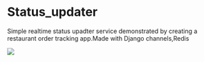 # Status_updater
Simple realtime status upadter  service demonstrated by creating a restaurant order tracking app.Made with Django channels,Redis


![](Hnet-image.gif)

